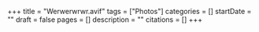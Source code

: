 +++
title = "Werwerwrwr.avif"
tags = ["Photos"]
categories = []
startDate = ""
draft = false
pages = []
description = ""
citations = []
+++
